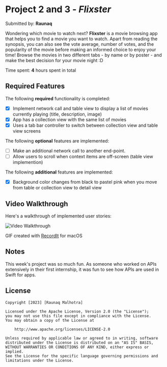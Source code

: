 # Project 2 and 3 - *Flixster*

Submitted by: **Raunaq**

Wondering which movie to watch next? **Flixster** is a movie browsing app that helps you to find a movie you want to watch. Apart from reading the synopsis, you can also see the vote average, number of votes, and the popularity of the movie before making an informed choice to enjoy your time! Browse the movies in two different tabs - by name or by poster - and make the best decision for your movie night :D 

Time spent: **4** hours spent in total

## Required Features

The following **required** functionality is completed:

- [x] Implement network call and table view to display a list of movies currently playing (title, description, image)
- [x] App has a collection view with the same list of movies
- [x] Uses a tab bar controller to switch between collection view and table view screens
 
The following **optional** features are implemented:

- [ ] Make an additional network call to another end-point.    
- [ ] Allow users to scroll when context items are off-screen (table view implemention)

The following **additional** features are implemented:

- [x] Background color changes from black to pastel pink when you move from table or collection view to detail view

## Video Walkthrough

Here's a walkthrough of implemented user stories:

<img src='http://g.recordit.co/N40ouwUdJt.gif' title='Video Walkthrough' width='' alt='Video Walkthrough' />

GIF created with [RecordIt](https://recordit.co) for macOS

## Notes

This week's project was so much fun. As someone who worked on APIs extensively in their first internship, it was fun to see how APIs are used in Swift for apps.

## License

    Copyright [2023] [Raunaq Malhotra]

    Licensed under the Apache License, Version 2.0 (the "License");
    you may not use this file except in compliance with the License.
    You may obtain a copy of the License at

        http://www.apache.org/licenses/LICENSE-2.0

    Unless required by applicable law or agreed to in writing, software
    distributed under the License is distributed on an "AS IS" BASIS,
    WITHOUT WARRANTIES OR CONDITIONS OF ANY KIND, either express or implied.
    See the License for the specific language governing permissions and
    limitations under the License.
